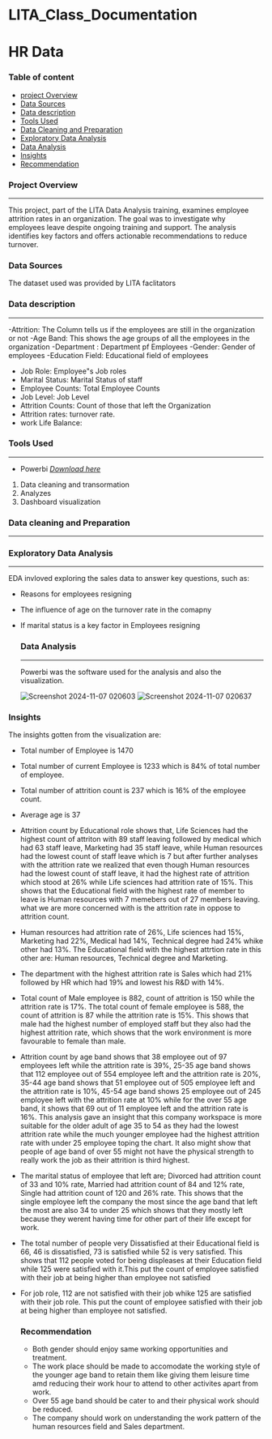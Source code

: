 # LITA_Class_Documentation

# HR Data

### Table of content 

- [project Overview](#project-overview)
- [Data Sources](#data-sources)
- [Data description](#data-description)
- [Tools Used](#tools-used)
- [Data Cleaning and Preparation](#data-cleaning-and-preparation)
- [Exploratory Data Analysis](#exploratory-data-analysis)
- [Data Analysis](#data-analysis)
- [Insights](#insights)
- [Recommendation](#recommendation)


### Project Overview 
---
This project, part of the LITA Data Analysis training, examines employee attrition rates in an organization. The goal was to investigate why employees leave despite ongoing training and support. The analysis identifies key factors and offers actionable recommendations to reduce turnover.
### Data Sources 

The dataset used was provided by LITA faclitators

### Data description
---
-Attrition: The Column tells us if the employees are still in the organization or not 
-Age Band: This shows the age groups of all the employees in the organization     -Department : Department pf Employees 
-Gender: Gender of employees 
-Education Field: Educational field of employees 
- Job Role: Employee"s Job roles
- Marital Status: Marital Status of staff
- Employee Counts: Total Employee Counts
- Job Level: Job Level
- Attrition Counts: Count of those that left the Organization
-  Attrition rates: turnover rate.
-  work Life Balance: 

### Tools Used 
---
 - Powerbi [*Download here*](https://powerbi.microsoft.com/desktop/)

 1. Data cleaning and transormation
 2. Analyzes
 3. Dashboard visualization

### Data cleaning and Preparation
---

### Exploratory Data Analysis
---
EDA invloved exploring the sales data to answer key questions, such as:
- Reasons for employees resigning
- The influence of age on the turnover rate in the comapny
- If marital status is a key factor in Employees resigning

  ### Data Analysis
  ---
  Powerbi was the software used for the analysis and also the visualization.
 
  ![Screenshot 2024-11-07 020603](https://github.com/user-attachments/assets/48669637-358a-4ef5-815b-ce700c330aef)
![Screenshot 2024-11-07 020637](https://github.com/user-attachments/assets/4be49a1b-19b8-44cd-a4fa-103b344f585a)

### Insights 
 The insights gotten from the visualization are:
- Total number of Employee is 1470
- Total number of current Employee is 1233 which is 84% of total number of employee. 
- Total number of attrition count is 237 which is 16% of the employee count.
- Average age is 37
- Attrition count by Educational role shows that, Life Sciences had the highest count of attriton with 89 staff leaving followed by medical which had 63 staff leave, Marketing had 35 staff leave, while Human resources had the lowest count of staff leave which is 7 but after further analyses with the attrition rate we realized that even though Human resources had the lowest count of staff leave, it had the highest rate of attrition which stood at 26% while Life sciences had attrition rate of 15%. This shows that the Educational field with the highest rate of member to leave is Human resources with 7 memebers out of 27 members leaving. what we are more concerned with is the attrition rate in oppose to attrition count.
- Human resources had attrition rate of 26%, Life sciences had 15%, Marketing had 22%, Medical had 14%, Technical degree had 24% whike other had 13%. The Educational field with the highest attrtion rate in this other are: Human resources, Technical degree and Marketing.
- The department with the highest attrition rate is Sales which had 21%  followed by HR which had 19% and lowest his R&D with 14%.
- Total count of Male employee is 882, count of attrition is 150 while the attrition rate is 17%. The total count of female employee is 588, the count of attrition is 87 while the attrition rate is 15%. This shows that male had the highest number of employed staff but they also had the highest attrition rate, which shows that the work environment is more favourable to female than male.
- Attrition count by age band shows that 38 employee out of 97 employees left while the attrition rate is 39%, 25-35 age band shows that 112 employee out of 554 employee left and the attrition rate is 20%, 35-44 age band shows that 51 employee out of 505 employee left and the attrition rate is 10%, 45-54 age band shows 25 employee out of 245 employee left with the attrition rate at 10% while for the over 55 age band, it shows that 69 out of 11 employee left and the attrition rate is 16%. This analysis gave an insight that this company workspace is more suitable for the older adult of age 35 to 54 as they had the lowest attrition rate while the much younger employee had the highest attrition rate with under 25 employee toping the chart. It also might show that people of age band of over 55 might not have the physical strength to really work the job as their attrition is third highest.
- The marital status of employee that left are; Divorced had attrition count of  33 and 10% rate, Married had attrition count of 84 and 12% rate, Single had attrition count of 120 and 26% rate. This shows that the single employee left the company the most since  the age band that left the most are also 34 to under 25 which shows that they mostly left because they werent having time for other part of their life except for work.
- The total number of people very Dissatisfied at their Educational field is 66, 46 is dissatisfied, 73 is satisfied while 52 is very satisfied. This shows that 112 people voted for being displeases at their Education field while 125 were satisfied with it.This put the count of employee satisfied with their job at being higher than employee not satisfied
- For job role, 112 are not satisfied with their job whike 125 are satisfied with their job role. This put the count of employee satisfied with their job at being higher than employee not satisfied. 
  

  ### Recommendation
  - Both gender should enjoy same working opportunities and treatment.
  - The work place should be made to accomodate the working style of the younger age band to retain them like giving them leisure time amd reducing their work hour to attend to other activites apart from work. 
  - Over 55 age band should be cater to and their physical work should be reduced.
  - The company should work on understanding the work pattern of the human resources field and Sales department. 



